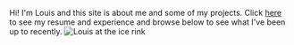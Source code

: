 Hi! I'm Louis and this site is about me and some of my projects. Click [here](pages/resume.html "Experience") to see my resume and experience and browse below to see what I've been up to recently.
![Louis at the ice rink](IMG_2025.jpg)
